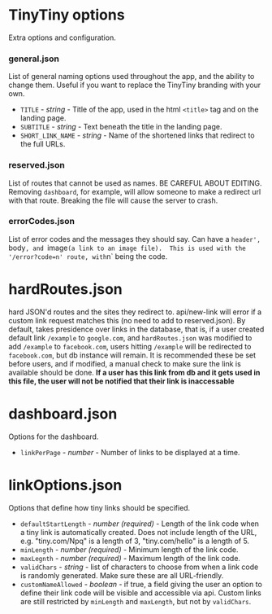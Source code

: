 # TinyTiny options

Extra options and configuration.

### general.json
List of general naming options used throughout the app, and the ability to change them. Useful if you want to replace the TinyTiny branding with your own.

- `TITLE` - _string_ - Title of the app, used in the html `<title>` tag and on the landing page.
- `SUBTITLE` - _string_ - Text beneath the title in the landing page.
- `SHORT_LINK_NAME` - _string_ - Name of the shortened links that redirect to the full URLs.

### reserved.json
List of routes that cannot be used as names. BE CAREFUL ABOUT EDITING.
Removing `dashboard`, for example, will allow someone to make a redirect url with that route.
Breaking the file will cause the server to crash.

### errorCodes.json
List of error codes and the messages they should say. Can have a `header', `body`, and `image` (a link to an image
file).  This is used with the '/error?code=n' route, with `n` being the code.

# hardRoutes.json

hard JSON'd routes and the sites they redirect to. api/new-link will error if a custom link request matches this (no
need to add to reserved.json). By default, takes presidence over links in the database, that is, if a user created default link
`/example` to `google.com`, and `hardRoutes.json` was modified to add `/example` to `facebook.com`, users hitting `/example` will be
redirected to `facebook.com`, but db instance will remain. It is recommended these be set before users, and if modified,
a manual check to make sure the link is available should be done. **If a user has this link from db and it gets used in
this file, the user will not be notified that their link is inaccessable**

# dashboard.json

Options for the dashboard.

- `linkPerPage` - _number_ - Number of links to be displayed at a time.

# linkOptions.json

Options that define how tiny links should be specified.

- `defaultStartLength` - _number (required)_ - Length of the link code when a tiny link is automatically created. Does not include length of the URL, e.g. "tiny.com/Npq" is a length of 3, "tiny.com/hello" is a length of 5.
- `minLength` - _number (required)_ - Minimum length of the link code.
- `maxLegnth` - _number (required)_ - Maximum length of the link code.
- `validChars` - _string_ - list of characters to choose from when a link code is randomly generated. Make sure these are all URL-friendly.
- `customNameAllowed` - _boolean_ - if true, a field giving the user an option to define their link code will be visible and accessible via api. Custom links are still restricted by `minLength` and `maxLength`, but not by `validChars`.

